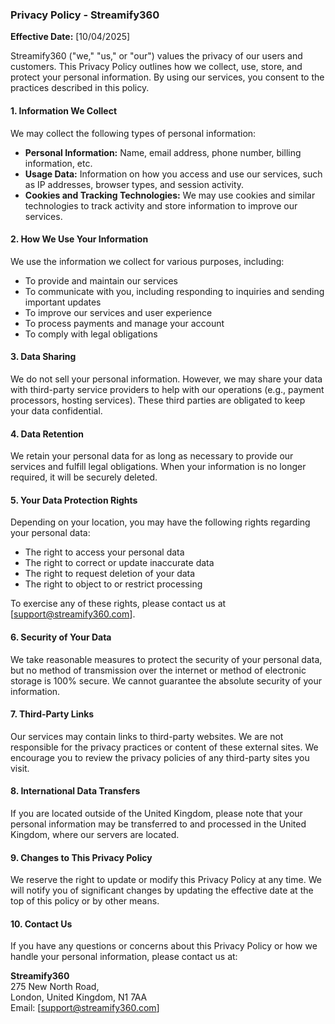 ### Privacy Policy - Streamify360
**Effective Date:** [10/04/2025]

Streamify360 ("we," "us," or "our") values the privacy of our users and customers. This Privacy Policy outlines how we collect, use, store, and protect your personal information. By using our services, you consent to the practices described in this policy.

#### 1. Information We Collect
We may collect the following types of personal information:
- **Personal Information:** Name, email address, phone number, billing information, etc.
- **Usage Data:** Information on how you access and use our services, such as IP addresses, browser types, and session activity.
- **Cookies and Tracking Technologies:** We may use cookies and similar technologies to track activity and store information to improve our services.

#### 2. How We Use Your Information
We use the information we collect for various purposes, including:
- To provide and maintain our services
- To communicate with you, including responding to inquiries and sending important updates
- To improve our services and user experience
- To process payments and manage your account
- To comply with legal obligations

#### 3. Data Sharing
We do not sell your personal information. However, we may share your data with third-party service providers to help with our operations (e.g., payment processors, hosting services). These third parties are obligated to keep your data confidential.

#### 4. Data Retention
We retain your personal data for as long as necessary to provide our services and fulfill legal obligations. When your information is no longer required, it will be securely deleted.

#### 5. Your Data Protection Rights
Depending on your location, you may have the following rights regarding your personal data:
- The right to access your personal data
- The right to correct or update inaccurate data
- The right to request deletion of your data
- The right to object to or restrict processing

To exercise any of these rights, please contact us at [support@streamify360.com].

#### 6. Security of Your Data
We take reasonable measures to protect the security of your personal data, but no method of transmission over the internet or method of electronic storage is 100% secure. We cannot guarantee the absolute security of your information.

#### 7. Third-Party Links
Our services may contain links to third-party websites. We are not responsible for the privacy practices or content of these external sites. We encourage you to review the privacy policies of any third-party sites you visit.

#### 8. International Data Transfers
If you are located outside of the United Kingdom, please note that your personal information may be transferred to and processed in the United Kingdom, where our servers are located.

#### 9. Changes to This Privacy Policy
We reserve the right to update or modify this Privacy Policy at any time. We will notify you of significant changes by updating the effective date at the top of this policy or by other means.

#### 10. Contact Us
If you have any questions or concerns about this Privacy Policy or how we handle your personal information, please contact us at:

**Streamify360**  
275 New North Road,  
London, United Kingdom, N1 7AA  
Email: [support@streamify360.com]
